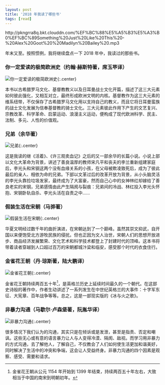 ```yaml
---
layout: post
title: '2018 年我读了哪些书'
tags: [read]
---
```

<p>http://pkngrra8q.bkt.clouddn.com/%EF%BC%88%E5%A5%B3%E5%A3%B0%EF%BC%89Something%20Just%20Like%20This%20-%20Alex%20Goot%20%20Madilyn%20Bailey%20.mp3</p>

年末又至。按照惯例，我将继续盘点一下 2018 年中，我读过的那些书。


### 你一定爱读的极简欧洲史（约翰·赫斯特著，席玉苹译）

![你一定爱读的极简欧洲史]({{site.img_url}}/2018-ji.jian.ou.zhou.shi.jpg){:.center}

本书以古希腊罗马文化、基督教教义以及日耳曼战士文化开篇，描述了这三大元素如何彼此强化，又相互对立，最终形成欧洲文明的内核。基督教作为这三大元素的维系纽带，不仅保存了古希腊罗马文化用以支持自己的教义，而且它将日耳曼蛮族的战士文化发展为信奉基督教的骑士文化。三大元素彼此作用下产生的文艺复兴、宗教改革、科学革命、启蒙运动、浪漫主义运动，便构成了现代欧洲科学、民主、法制、多元、人性的价值观。

### 兄弟（余华著）

![兄弟]({{site.img_url}}/2018-xiong.di.jpg){:.center}

这是我读的继《活着》、《许三观卖血记》之后的又一部余华的长篇小说。小说上部以文化大革命为背景，讲述了善良温厚的教师宋凡平和丧夫的李兰重新组建家庭后，李光头和宋钢这两个没有血缘关系的小孩，在父母被欺凌致死后，成为了彼此最后的亲人、相依为命的兄弟。下部以文革过后的改革开放为背景，从小头脑灵活的李光头靠捡垃圾发家，最终成为了大富豪，然而自己心中的女神林红却嫁给了善良老实的宋钢，兄弟感情由此产生隔阂与裂痕：兄弟间的冷战、林红投入李光头怀抱、宋钢卧轨自杀、李光头活在自责之中……


### 假装生活在宋朝（马骅著）

![假装生活在宋朝]({{site.img_url}}/2018-jia.zhuang.sheng.huo.zai.song.chao.jpg){:.center}

华夏文明经过数千年的曲折演进，在宋朝达到了一个巅峰。虽然其崇文抑武，自开国以来便饱受北方游牧民族的侵扰。但也正因为文人治世，宋朝人们的思想开放进步、商品经济发展繁荣、文化艺术和科学技术都登上了封建时代的顶峰。这本书将带着读者穿越到人口超过百万的宋朝都城汴梁和临安，感受那个时代的衣食住行。


### 金雀花王朝（丹·琼斯著，陆大鹏译）

![金雀花王朝]({{site.img_url}}/2018-jin.que.hua.wang.chao.jpg){:.center}

金雀花王朝持续两百五十年[^1]，是英格兰历史上延续时间最久的一个朝代。在这部史诗般的著作中，作者生动讲述了一系列发生在中世纪英格兰的大事件：十字军东征、大宪章、百年战争等等。总之，这是一部现实版的《冰与火之歌》。


### 非暴力沟通（马歇尔·卢森堡著，阮胤华译）

![非暴力沟通]({{site.img_url}}/2018-fei.bao.li.gou.tong.jpg){:.center}

很多情况下我们认为的沟通，其实只是在倾诉或是发泄，甚至是指责、否定和嘲讽。这些无心或有意的语言暴力让人与人变得冷漠、隔阂、敌视。而学习用非暴力的方式沟通，去了解他人，了解自己，不仅教会了人们如何使生活更加和谐美好，同时解决了生活中的冲突和争端，这会让人受益终身。非暴力沟通的四个因素是观察、感受、需要和请求。

[^1]: 金雀花王朝从公元 1154 年开始到 1399 年结束，持续两百五十年左右，大致相当于中国的南宋到明朝初年。